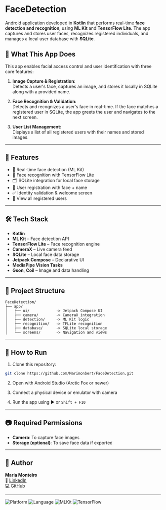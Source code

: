 
# FaceDetection

Android application developed in **Kotlin** that performs real-time **face detection and recognition**, using **ML Kit** and **TensorFlow Lite**. The app captures and stores user faces, recognizes registered individuals, and manages a local user database with **SQLite**.

## 🎯 What This App Does

This app enables facial access control and user identification with three core features:

1. **Image Capture & Registration:**  
   Detects a user's face, captures an image, and stores it locally in SQLite along with a provided name.

2. **Face Recognition & Validation:**  
   Detects and recognizes a user's face in real-time. If the face matches a registered user in SQLite, the app greets the user and navigates to the next screen.

3. **User List Management:**  
   Displays a list of all registered users with their names and stored images.

---

## 🚀 Features

- 📸 Real-time face detection (ML Kit)
- 🧠 Face recognition with TensorFlow Lite
- 🗂️ SQLite integration for local face storage
- 🧾 User registration with face + name
- ✅ Identity validation & welcome screen
- 👤 View all registered users

---

## 🛠️ Tech Stack

- **Kotlin**
- **ML Kit** – Face detection API
- **TensorFlow Lite** – Face recognition engine
- **CameraX** – Live camera feed
- **SQLite** – Local face data storage
- **Jetpack Compose** – Declarative UI
- **MediaPipe Vision Tasks**
- **Gson**, **Coil** – Image and data handling

---

## 🧱 Project Structure

```
FaceDetection/
├── app/
│   ├── ui/            -> Jetpack Compose UI
│   ├── camera/        -> CameraX integration
│   ├── detection/     -> ML Kit logic
│   ├── recognition/   -> TFLite recognition
│   ├── database/      -> SQLite local storage
│   └── screens/       -> Navigation and views
```

---

## 🔧 How to Run

1. Clone this repository:

```bash
git clone https://github.com/Marimonbert/FaceDetection.git
```

2. Open with Android Studio (Arctic Fox or newer)

3. Connect a physical device or emulator with camera

4. Run the app using ▶️ or `Shift + F10`

---

## 📷 Required Permissions

- **Camera**: To capture face images
- **Storage (optional)**: To save face data if exported

---

## 👤 Author

**Maria Monteiro**  
🔗 [LinkedIn](https://www.linkedin.com/in/marimonob)  
💻 [GitHub](https://github.com/Marimonbert)

---

![Platform](https://img.shields.io/badge/platform-Android-blue)
![Language](https://img.shields.io/badge/language-Kotlin-orange)
![MLKit](https://img.shields.io/badge/ML_Kit-Face_Detection-green)
![TensorFlow](https://img.shields.io/badge/TensorFlow_Lite-Enabled-yellow)
